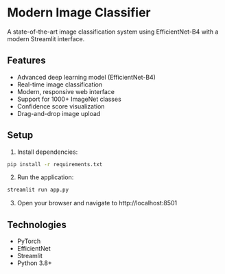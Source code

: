 # Modern Image Classifier

A state-of-the-art image classification system using EfficientNet-B4 with a modern Streamlit interface.

## Features
- Advanced deep learning model (EfficientNet-B4)
- Real-time image classification
- Modern, responsive web interface
- Support for 1000+ ImageNet classes
- Confidence score visualization
- Drag-and-drop image upload

## Setup
1. Install dependencies:
```bash
pip install -r requirements.txt
```

2. Run the application:
```bash
streamlit run app.py
```

3. Open your browser and navigate to http://localhost:8501

## Technologies
- PyTorch
- EfficientNet
- Streamlit
- Python 3.8+

